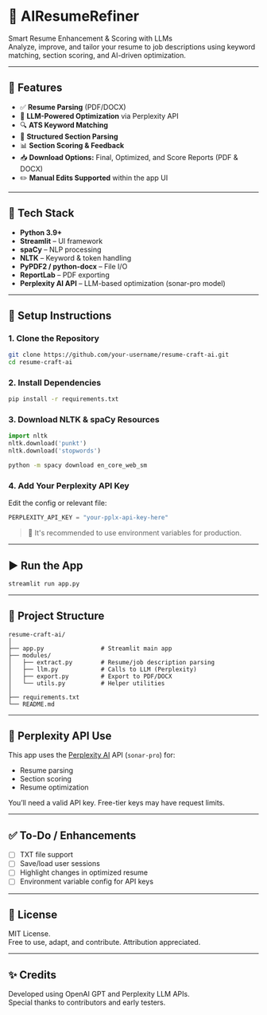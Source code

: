 
# 📘  AIResumeRefiner

Smart Resume Enhancement & Scoring with LLMs  
Analyze, improve, and tailor your resume to job descriptions using keyword matching, section scoring, and AI-driven optimization.

---

## 🚀 Features

- ✅ **Resume Parsing** (PDF/DOCX)
- 🧠 **LLM-Powered Optimization** via Perplexity API
- 🔍 **ATS Keyword Matching**
- 🧾 **Structured Section Parsing**
- 📊 **Section Scoring & Feedback**
- 📥 **Download Options:** Final, Optimized, and Score Reports (PDF & DOCX)
- ✏️ **Manual Edits Supported** within the app UI

---

## 🧰 Tech Stack

- **Python 3.9+**
- **Streamlit** – UI framework
- **spaCy** – NLP processing
- **NLTK** – Keyword & token handling
- **PyPDF2 / python-docx** – File I/O
- **ReportLab** – PDF exporting
- **Perplexity AI API** – LLM-based optimization (sonar-pro model)

---

## 🔧 Setup Instructions

### 1. Clone the Repository
```bash
git clone https://github.com/your-username/resume-craft-ai.git
cd resume-craft-ai
```

### 2. Install Dependencies
```bash
pip install -r requirements.txt
```

### 3. Download NLTK & spaCy Resources
```python
import nltk
nltk.download('punkt')
nltk.download('stopwords')
```
```bash
python -m spacy download en_core_web_sm
```

### 4. Add Your Perplexity API Key
Edit the config or relevant file:
```python
PERPLEXITY_API_KEY = "your-pplx-api-key-here"
```
> 🔐 It's recommended to use environment variables for production.

---

## ▶️ Run the App
```bash
streamlit run app.py
```

---

## 📂 Project Structure

```
resume-craft-ai/
│
├── app.py                # Streamlit main app
├── modules/
│   ├── extract.py        # Resume/job description parsing
│   ├── llm.py            # Calls to LLM (Perplexity)
│   ├── export.py         # Export to PDF/DOCX
│   └── utils.py          # Helper utilities
│
├── requirements.txt
└── README.md
```

---

## 🔌 Perplexity API Use

This app uses the [Perplexity AI](https://www.perplexity.ai/) API (`sonar-pro`) for:

- Resume parsing
- Section scoring
- Resume optimization

You’ll need a valid API key. Free-tier keys may have request limits.

---

## ✅ To-Do / Enhancements

- [ ] TXT file support
- [ ] Save/load user sessions
- [ ] Highlight changes in optimized resume
- [ ] Environment variable config for API keys

---

## 📃 License

MIT License.  
Free to use, adapt, and contribute. Attribution appreciated.

---

## ✨ Credits

Developed using OpenAI GPT and Perplexity LLM APIs.  
Special thanks to contributors and early testers.
